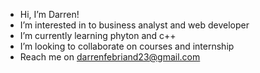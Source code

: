 - Hi, I’m Darren!
- I’m interested in to business analyst and web developer
- I’m currently learning phyton and c++
- I’m looking to collaborate on courses and internship
- Reach me on darrenfebriand23@gmail.com

<!---
darfeb/darfeb is a ✨ special ✨ repository because its `README.md` (this file) appears on your GitHub profile.
You can click the Preview link to take a look at your changes.
--->
